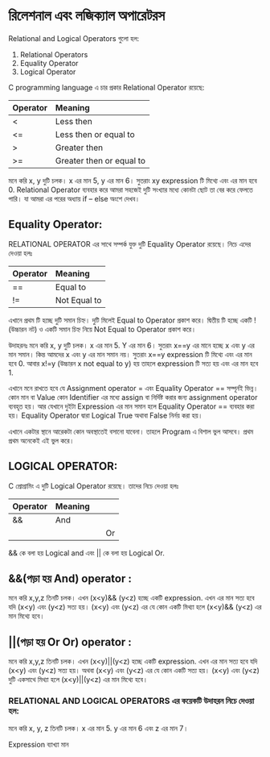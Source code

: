 # রিলেশনাল এবং লজিক্যাল অপারেটরস

Relational and Logical Operators গুলো হল:

1. Relational  Operators
2. Equality Operator
3. Logical Operator

C programming language এ চার প্রকার Relational Operator রয়েছে:

| Operator | Meaning |
| :--- | :--- |
| &lt; | Less then |
| &lt;= | Less then or equal to |
| &gt; | Greater then |
| &gt;= | Greater then or equal to |

মনে করি x, y দুটি চলক। x এর মান 5, y এর মান 6। সুতরাং xy expression টি মিথ্যে এবং এর মান হবে 0. Relational Operator ব্যবহার করে আমরা সহজেই দুটি সংখ্যার মধ্যে কোনটা ছোট তা বের করে ফেলতে পারি। যা আমরা এর পরের অধ্যায় if – else অংশে দেখব।

## Equality Operator:

RELATIONAL OPERATOR এর সাথে সম্পর্ক যুক্ত দুটি Equality Operator রয়েছে। নিচে এদের দেওয়া হলঃ

| Operator | Meaning |
| :--- | :--- |
| == | Equal to |
| != | Not Equal to |

এখানে প্রথম টি হচ্ছে দুটি সমান চিহ্ন। দুটি মিলেই Equal to Operator প্রকাশ করে। দ্বিতীয় টি হচ্ছে একটি !\(উচ্চারন নট\) ও একটি সমান চিহ্ন নিয়ে Not Equal to Operator প্রকাশ করে।

উদাহরনঃ মনে করি x, y দুটি চলক। x এর মান 5. Y এর মান 6। সুতরাং x==y এর মানে হচ্ছে x এবং y এর মান সমান। কিন্ত আমদের x এবং y এর মান সমান নয়। সুতরাং x==y expression টি মিথ্যে এবং এর মান হবে 0. আবার x!=y \(উচ্চারন x not equal to y\) হয় তাহলে expression টি সত্য হয় এবং এর মান হবে 1.

এখানে মনে রাখতে হবে যে Assignment operator = এবং Equality Operator == সম্পূর্নই ভিন্ন। কোন মান বা Value কোন Identifier এর মধ্যে assign বা নির্দিষ্ট করার জন্য assignment operator ব্যবহৃত হয়। আর যেখানে দুইটা Expression এর মান সমান হলে Equality Operator == ব্যবহার করা হয়। Equality Operator দ্বারা Logical True অথাবা False নির্নয় করা হয়।

এখানে একটার স্থানে আরেকটা কোন অবস্থাতেই বসানো যাবেনা। তাহলে Program এ বিশাল ভুল আসবে। প্রথম প্রথম অনেকেই এই ভুল করে।

## LOGICAL OPERATOR:

C প্রোগ্রামিং এ দুটি Logical Operator রয়েছে। তাদের নিচে দেওয়া হলঃ

| Operator | Meaning |  |  |
| :--- | :--- | :--- | :--- |
| && | And |  |  |
|  |  |  | Or |

&& কে বলা হয় Logical and এবং \|\| কে বলা হয় Logical Or.

## &&\(পড়া হয় And\)  operator :

মনে করি x,y,z তিনটি চলক। এখন \(x&lt;y\)&& \(y&lt;z\) হচ্ছে একটি expression. এখন এর মান সত্য হবে যদি \(x&lt;y\) এবং \(y&lt;z\) সত্য হয়। \(x&lt;y\) এবং \(y&lt;z\) এর যে কোন একটি মিথ্যা হলে \(x&lt;y\)&& \(y&lt;z\) এর মান মিথ্যে হবে।

## \|\|\(পড়া হয় Or Or\)  operator :

মনে করি x,y,z তিনটি চলক। এখন \(x&lt;y\)\|\|\(y&lt;z\) হচ্ছে একটি expression. এখন এর মান সত্য হবে যদি \(x&lt;y\) এবং \(y&lt;z\) সত্য হয়। অথবা \(x&lt;y\) এবং \(y&lt;z\) এর যে কোন একটি সত্য হয়। \(x&lt;y\) এবং \(y&lt;z\) দুটি একসাথে মিথ্যা হলে \(x&lt;y\)\|\|\(y&lt;z\) এর মান মিথ্যে হবে।

### RELATIONAL AND LOGICAL OPERATORS এর কয়েকটি উদাহরন নিচে দেওয়া হল:

মনে করি x, y, z তিনটি চলক। x এর মান 5. y এর মান 6 এবং z এর মান 7।

Expression ব্যাখ্যা মান

